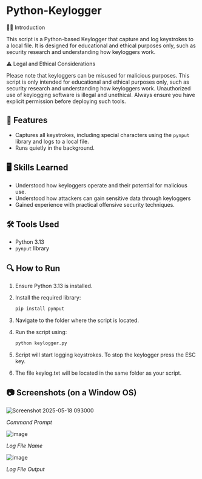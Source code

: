 # Python-Keylogger

🐍🔑 Introduction

This script is a Python-based Keylogger that capture and log keystrokes to a local file. It is designed for educational and ethical purposes only, such as security research and understanding how keyloggers work.

⚠️ Legal and Ethical Considerations

Please note that keyloggers can be misused for malicious purposes. This script is only intended for educational and ethical purposes only, such as security research and understanding how keyloggers work. Unauthorized use of keylogging software is illegal and unethical. Always ensure you have explicit permission before deploying such tools.

## 📌 Features
- Captures all keystrokes, including special characters using the `pynput` library and logs to a local file.
- Runs quietly in the background.

## 🖥️ Skills Learned
- Understood how keyloggers operate and their potential for malicious use.
- Understood how attackers can gain sensitive data through keyloggers
- Gained experience with practical offensive security techniques.

## 🛠️ Tools Used
- Python 3.13
- `pynput` library

## 🔍 How to Run 
1. Ensure Python 3.13 is installed.

2. Install the required library:
   ```bash
   pip install pynput

3. Navigate to the folder where the script is located.

4. Run the script using: 
   ```bash
   python keylogger.py 
   ```

5. Script will start logging keystrokes. To stop the keylogger press the ESC key.

6. The file keylog.txt will be located in the same folder as your script.

## 📷 Screenshots (on a Window OS)

![Screenshot 2025-05-18 093000](https://github.com/user-attachments/assets/2780e815-bd93-474d-b896-d5ce3abb59a0)

*Command Prompt* 

![image](https://github.com/user-attachments/assets/327b0ac8-577e-4032-8952-570daa969c78)

*Log File Name*

![image](https://github.com/user-attachments/assets/bc6553ce-0987-4108-aecf-5d50b02ed8d2)

*Log File Output*
